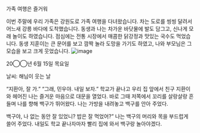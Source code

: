 가족 여행은 즐거워

이번 주말에 우리 가족은 강원도로 가족 여행을 다녀왔습니다. 차는 도로를 씽씽 달려서 어느새 강릉 바다에 도착했습니다.
동생과 나는 차가운 바닷물에 발도 담그고, 신나게 모래 놀이도 하였습니다. 점심에는 전통 시장에서 매콤한 닭강정과 맛있는 국수도 먹었습니다. 동생 지훈이는 큰 문어를 보고 깜짝 놀라 도망을 가기도 하였고, 나와 부모님은 그 모습을 보고 크게 웃었습니다. 
![image](https://user-images.githubusercontent.com/2328191/115500165-c0a3ce00-a2ab-11eb-903b-8a60d66a943b.png)



20◯◯년 6월 15일 목요일


날씨: 해님이 웃는 날


“지환아, 잘 가.”
“그래, 민우야. 내일 보자.”
학교가 끝나고 우리 집 앞에서 친구 지환이와 헤어진 나는 즐거운 마음으로 대문을 열었다. 바로 그때 저쪽에서 꼬리를 살랑살랑 흔들며 나를 향해 백구가 뛰어왔다. 나는 가방을 내려놓고 백구를 안아 주었다.

백구야, 나 없는 동안 잘 있었니? 밥은 잘 먹었어?”
나는 백구의 머리와 목을 부드럽게 쓸어 주었다. 내일도 학교 끝나자마자 빨리 집에 와서 백구랑 놀아야겠다.









